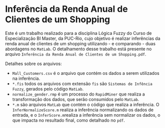 # Inferência da Renda Anual de Clientes de um Shopping

Este é um trabalho realizado para a disciplina Lógica Fuzzy do Curso de Especialização BI Master, da PUC-Rio, cujo objetivo é realizar inferências da renda anual de clientes de um shopping utilizando - e comparando - duas abordagens no ``MatLab``. O detalhamento desse trabalho está presente no arquivo ``Inferência da Renda Anual de Clientes de um Shopping.pdf``.

Detalhes sobre os arquivos:

- ``Mall_Customers.csv`` é o arquivo que contém os dados a serem utilizados na inferência.
- ``*.fis`` todos os arquivos com extensão ``fis`` são ``Sistemas de Infência Fuzzy``, gerados pelo código ``MatLab``.
- ``normalize_gender.rmp`` é um processo do ``RapidMiner`` que realiza a transformação dos dados, que serão consumidos pelo ``MatLab``.
- ``*.m`` são arquivos ``MatLab`` que contém o código que realiza a inferência. O ``InferNormalizeScore.m`` realiza a inferência normalizando os dados de entrada, e o ``InferScore.m``realiza a inferência sem normalizar os dados, o que impacta no resultado final, como detalhado no ``pdf``.